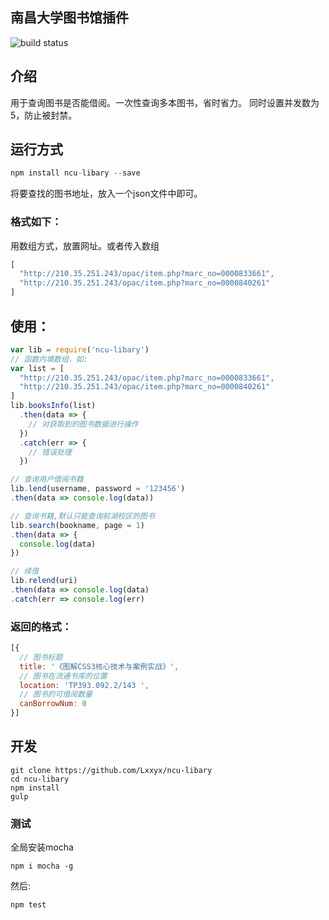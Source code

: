 ## 南昌大学图书馆插件 
![build status](https://api.travis-ci.org/Lxxyx/ncu-libary.svg?branch=master)
## 介绍
用于查询图书是否能借阅。一次性查询多本图书，省时省力。
同时设置并发数为5，防止被封禁。  
## 运行方式
```javascript
npm install ncu-libary --save
```

将要查找的图书地址，放入一个json文件中即可。
### 格式如下：
用数组方式，放置网址。或者传入数组
```javascript
[
  "http://210.35.251.243/opac/item.php?marc_no=0000833661",
  "http://210.35.251.243/opac/item.php?marc_no=0000840261"
]
```
## 使用：
```javascript
var lib = require('ncu-libary')
// 函数内填数组，如:
var list = [
  "http://210.35.251.243/opac/item.php?marc_no=0000833661",
  "http://210.35.251.243/opac/item.php?marc_no=0000840261"
]
lib.booksInfo(list)
  .then(data => {
    // 对获取到的图书数据进行操作
  })
  .catch(err => {
    // 错误处理
  })

// 查询用户借阅书籍
lib.lend(username, password = '123456')
.then(data => console.log(data))

// 查询书籍,默认只能查询前湖校区的图书
lib.search(bookname, page = 1)
.then(data => {
  console.log(data)
})

// 续借
lib.relend(uri)
.then(data => console.log(data)
.catch(err => console.log(err)
```

### 返回的格式：

```javascript
[{ 
  // 图书标题
  title: '《图解CSS3核心技术与案例实战》',
  // 图书在流通书库的位置
  location: 'TP393.092.2/143 ',
  // 图书的可借阅数量
  canBorrowNum: 0 
}]
```
## 开发
```
git clone https://github.com/Lxxyx/ncu-libary
cd ncu-libary
npm install
gulp
```
### 测试
全局安装mocha
```
npm i mocha -g
```
然后:
```
npm test
```
